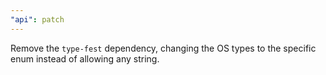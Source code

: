 ```yaml
---
"api": patch
---
```


Remove the `type-fest` dependency, changing the OS types to the specific enum instead of allowing any string.

